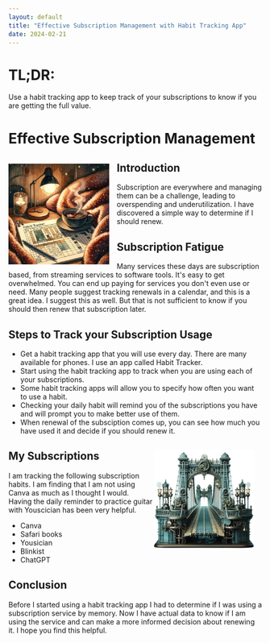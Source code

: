 ```yaml
---
layout: default
title: "Effective Subscription Management with Habit Tracking App"
date: 2024-02-21
---
```


# TL;DR:
Use a habit tracking app to keep track of your subscriptions to know if you are getting the full value.

# Effective Subscription Management
  
<img align="left" src="/assets/habittracker.png" alt="Habit Tracker" width="200" style="padding: 15px 15px 0px 0px;">  

## Introduction
Subscription are everywhere and managing them can be a challenge, leading to overspending and underutilization. I have discovered a simple way to determine if I should renew.

## Subscription Fatigue
Many services these days are subscription based, from streaming services to software tools. It's easy to get overwhelmed. You can end up paying for services you don't even use or need. Many people suggest tracking renewals in a calendar, and this is a great idea. I suggest this as well. But that is not sufficient to know if you should then renew that subscription later.

## Steps to Track your Subscription Usage
- Get a habit tracking app that you will use every day. There are many available for phones. I use an app called Habit Tracker.
- Start using the habit tracking app to track when you are using each of your subscriptions.
- Some habit tracking apps will allow you to specify how often you want to use a habit.
- Checking your daily habit will remind you of the subscriptions you have and will prompt you to make better use of them.
- When renewal of the subsciption comes up, you can see how much you have used it and decide if you should renew it.

<img align="right" src="/assets/bridge.png" alt="Bridge" width="200" style="padding: 15px 15px 0px 0px;">  

## My Subscriptions
I am tracking the following subscription habits. I am finding that I am not using Canva as much as I thought I would. Having the daily reminder to practice guitar with Youscician has been very helpful.
- Canva
- Safari books
- Yousician
- Blinkist
- ChatGPT

## Conclusion
Before I started using a habit tracking app I had to determine if I was using a subscription service by memory. Now I have actual data to know if I am using the service and can make a more informed decision about renewing it. I hope you find this helpful.
